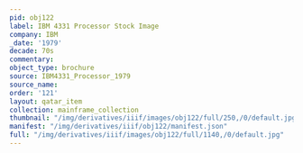 ```yaml
---
pid: obj122
label: IBM 4331 Processor Stock Image
company: IBM
_date: '1979'
decade: 70s
commentary:
object_type: brochure
source: IBM4331_Processor_1979
source_name:
order: '121'
layout: qatar_item
collection: mainframe_collection
thumbnail: "/img/derivatives/iiif/images/obj122/full/250,/0/default.jpg"
manifest: "/img/derivatives/iiif/obj122/manifest.json"
full: "/img/derivatives/iiif/images/obj122/full/1140,/0/default.jpg"
---
```

